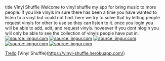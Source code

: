 title Vinyl Shuffle
Welcome to vinyl shuffle my app for bring music to more people.
if you like vinyls im sure there has been a time you have wanted to listen to a vinyl but could not find. here we try to solve that by letting people request vinyls for other to use so they can listen to it. 
once you login you will be able to add, edit, and request vinyls. hoveever if you dont nlogin you will only be able to see the collection of vinyls people have put in.
<a href="https://imgur.com/Pvzq6mq"><img src="https://i.imgur.com/Pvzq6mq.png" title="source: imgur.com" /></a>
<a href="https://imgur.com/M6FzGIp"><img src="https://i.imgur.com/M6FzGIp.png" title="source: imgur.com" /></a>
<a href="https://imgur.com/O8sE38B"><img src="https://i.imgur.com/O8sE38B.png" title="source: imgur.com" /></a>
<a href="https://imgur.com/rYIg5DS"><img src="https://i.imgur.com/rYIg5DS.png" title="source: imgur.com" /></a>
<a href="https://imgur.com/Xy23jvU"><img src="https://i.imgur.com/Xy23jvU.png" title="source: imgur.com" /></a>

[Trello](https://trello.com/b/0CG6oaNa/to-do)
[Vinyl Shuffle}(https://vinyl-shuffle.herokuapp.com/)

